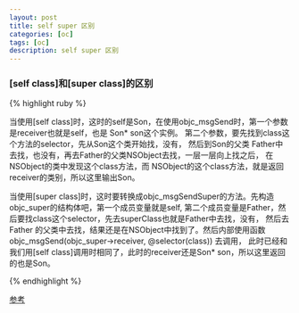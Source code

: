 ```yaml
---
layout: post
title: self super 区别 
categories: [oc]
tags: [oc]
description: self super 区别 
---
```


<h3>[self class]和[super class]的区别</h3>

{% highlight ruby %}

当使用[self class]时，这时的self是Son，在使用objc_msgSend时，第一个参数是receiver也就是self，也是 Son* son这个实例。
第二个参数，要先找到class这个方法的selector，先从Son这个类开始找，没有，
然后到Son的父类 Father中去找，也没有，再去Father的父类NSObject去找，一层一层向上找之后，
在NSObject的类中发现这个class方法，而 NSObject的这个class方法，就是返回receiver的类别，所以这里输出Son。

当使用[super class]时，这时要转换成objc_msgSendSuper的方法。先构造objc_super的结构体吧，第一个成员变量就是self,
第二个成员变量是Father，然后要找class这个selector，先去superClass也就是Father中去找，没有，
然后去Father 的父类中去找，结果还是在NSObject中找到了。然后内部使用函数objc_msgSend(objc_super->receiver, @selector(class)) 去调用，
此时已经和我们用[self class]调用时相同了，此时的receiver还是Son* son，所以这里返回的也是Son。


{% endhighlight %}


<a href="https://blog.csdn.net/Loving_iOS/article/details/49884599">参考</a>
